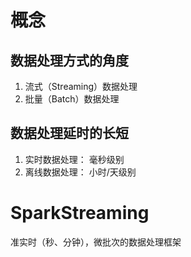 # 概念
## 数据处理方式的角度
1. 流式（Streaming）数据处理
2. 批量（Batch）数据处理

## 数据处理延时的长短 
1. 实时数据处理： 毫秒级别
2. 离线数据处理： 小时/天级别

# SparkStreaming 
准实时（秒、分钟），微批次的数据处理框架